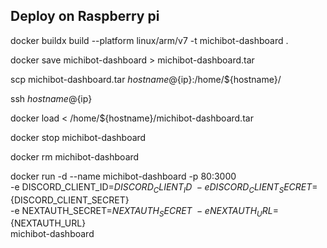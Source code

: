 ## Deploy on Raspberry pi

docker buildx build --platform linux/arm/v7 -t michibot-dashboard .

docker save michibot-dashboard > michibot-dashboard.tar

scp michibot-dashboard.tar ${hostname}@${ip}:/home/${hostname}/

ssh ${hostname}@${ip}

docker load < /home/${hostname}/michibot-dashboard.tar

docker stop michibot-dashboard

docker rm michibot-dashboard

docker run -d --name michibot-dashboard -p 80:3000 \
  -e DISCORD_CLIENT_ID=${DISCORD_CLIENT_ID} \
  -e DISCORD_CLIENT_SECRET=${DISCORD_CLIENT_SECRET} \
  -e NEXTAUTH_SECRET=${NEXTAUTH_SECRET} \
  -e NEXTAUTH_URL=${NEXTAUTH_URL} \
  michibot-dashboard
